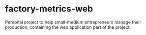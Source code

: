 # factory-metrics-web
Personal project to help small-medium entrepreneurs manage their production, containing the web application part of the project.
